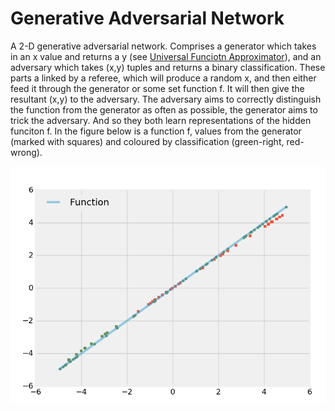 # Generative Adversarial Network

A 2-D generative adversarial network. Comprises a generator which takes in an x value and returns a y (see [Universal Funciotn Approximator](https://github.com/neal-o-r/function_approx)), and an adversary which takes (x,y) tuples and returns a binary classification. These parts a linked by a referee, which will produce a random x, and then either feed it through the generator or some set function f. It will then give the resultant (x,y) to the adversary. The adversary aims to correctly distinguish the function from the generator as often as possible, the generator aims to trick the adversary. And so they both learn representations  of the hidden funciton f. In the figure below is a function f, values from the generator (marked with squares) and coloured by classification (green-right, red-wrong).

![results](https://github.com/neal-o-r/gen_adv_net/blob/master/results.png)

